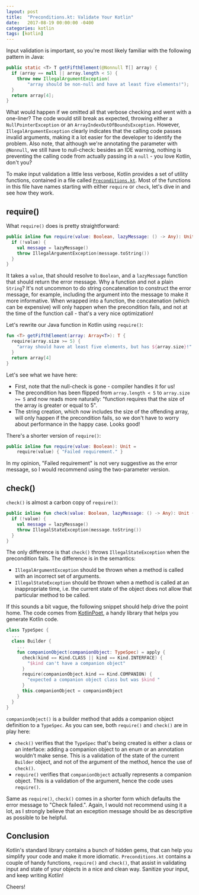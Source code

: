 ```yaml
---
layout: post
title:  "Preconditions.kt: Validate Your Kotlin"
date:   2017-08-19 00:00:00 -0400
categories: kotlin
tags: [kotlin]
---
```

Input validation is important, so you're most likely familiar with the following pattern in Java:

```java
public static <T> T getFifthElement(@Nonnull T[] array) {
  if (array == null || array.length < 5) {
    throw new IllegalArgumentException(
        "array should be non-null and have at least five elements!");
  }
  return array[4];
}
```

What would happen if we omitted all that verbose checking and went with a one-liner? The code would 
still break as expected, throwing either a `NullPointerException` or an 
`ArrayIndexOutOfBoundsException`. However, `IllegalArgumentException` clearly indicates that the 
calling code passes invalid arguments, making it a lot easier for the developer to identify the 
problem. Also note, that although we're annotating the parameter with `@Nonnull`, we still have to 
null-check: besides an IDE warning, nothing is preventing the calling code from actually passing in 
a `null` - you love Kotlin, don't you?

To make input validation a little less verbose, Kotlin provides a set of utility functions, 
contained in a file called [`Preconditions.kt`][preconditions-kt]. Most of the functions in this file 
have names starting with either `require` or `check`, let's dive in and see how they work.

## require()

What `require()` does is pretty straightforward:

```kotlin
public inline fun require(value: Boolean, lazyMessage: () -> Any): Unit {
  if (!value) {
    val message = lazyMessage()
    throw IllegalArgumentException(message.toString())
  }
}
```

It takes a `value`, that should resolve to `Boolean`, and a `lazyMessage` function that should 
return the error message. Why a function and not a plain `String`? It's not uncommon to do string 
concatenation to construct the error message, for example, including the argument into the message 
to make it more informative. When wrapped into a function, the concatenation (which can be 
expensive) will only happen when the precondition fails, and not at the time of the function call - 
that's a very nice optimization!

Let's rewrite our Java function in Kotlin using `require()`:

```kotlin
fun <T> getFifthElement(array: Array<T>): T {
  require(array.size >= 5) {
    "array should have at least five elements, but has ${array.size}!"
  }
  return array[4]
}
```

Let's see what we have here:

- First, note that the null-check is gone - compiler handles it for us!
- The precondition has been flipped from `array.length < 5` to `array.size >= 5` and now reads more 
  naturally: "function requires that the size of the array is greater or equal to 5".
- The string creation, which now includes the size of the offending array, will only happen if the 
  precondition fails, so we don't have to worry about performance in the happy case. Looks good!

There's a shorter version of `require()`:

```kotlin
public inline fun require(value: Boolean): Unit =
    require(value) { "Failed requirement." }
```

In my opinion, "Failed requirement" is not very suggestive as the error message, so I would 
recommend using the two-parameter version.

## check()

`check()` is almost a carbon copy of `require()`:

```kotlin
public inline fun check(value: Boolean, lazyMessage: () -> Any): Unit {
  if (!value) {
    val message = lazyMessage()
    throw IllegalStateException(message.toString())
  }
}
```

The only difference is that `check()` throws `IllegalStateException` when the precondition fails. 
The difference is in the semantics:

- `IllegalArgumentException` should be thrown when a method is called with an incorrect set of 
  arguments.
- `IllegalStateException` should be thrown when a method is called at an inappropriate time, i.e. 
  the current state of the object does not allow that particular method to be called.

If this sounds a bit vague, the following snippet should help drive the point home. The code comes 
from [KotlinPoet][kotlinpoet], a handy library that helps you generate Kotlin code.

```kotlin
class TypeSpec {
  ...
  class Builder {
    ...
    fun companionObject(companionObject: TypeSpec) = apply {
      check(kind == Kind.CLASS || kind == Kind.INTERFACE) {
        "$kind can't have a companion object"
      }
      require(companionObject.kind == Kind.COMPANION) {
        "expected a companion object class but was $kind "
      }
      this.companionObject = companionObject
    }
  }
}
```

`companionObject()` is a builder method that adds a companion object definition to a `TypeSpec`. As 
you can see, both `require()` and `check()` are in play here:

- `check()` verifies that the `TypeSpec` that's being created is either a class or an interface: 
  adding a companion object to an enum or an annotation wouldn't make sense. This is a
  validation of the state of the current `Builder` object, and not of the argument of the method, 
  hence the use of `check()`.
- `require()` verifies that `companionObject` actually represents a companion object. This is a 
  validation of the argument, hence the code uses `require()`.

Same as `require()`, `check()` comes in a  shorter form which defaults the error message to "Check 
failed.". Again, I would not recommend using it a lot, as I strongly believe that an exception 
message should be as descriptive as possible to be helpful.

## Conclusion

Kotlin's standard library contains a bunch of hidden gems, that can help you simplify your code and 
make it more idiomatic. `Preconditions.kt` contains a couple of handy functions, `require()` and 
`check()`, that assist in validating input and state of your objects in a nice and
clean way. Sanitize your input, and keep writing Kotlin!

Cheers!

[preconditions-kt]: https://github.com/JetBrains/kotlin/blob/master/libraries/stdlib/src/kotlin/util/Preconditions.kt
[kotlinpoet]: https://github.com/square/kotlinpoet
